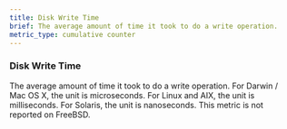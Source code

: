 ```yaml
---
title: Disk Write Time
brief: The average amount of time it took to do a write operation.
metric_type: cumulative counter
---
```

### Disk Write Time

The average amount of time it took to do a write operation.  For Darwin / Mac OS X, the unit is microseconds.  For Linux and AIX, the unit is milliseconds.  For Solaris, the unit is nanoseconds.  This metric is not reported on FreeBSD.
